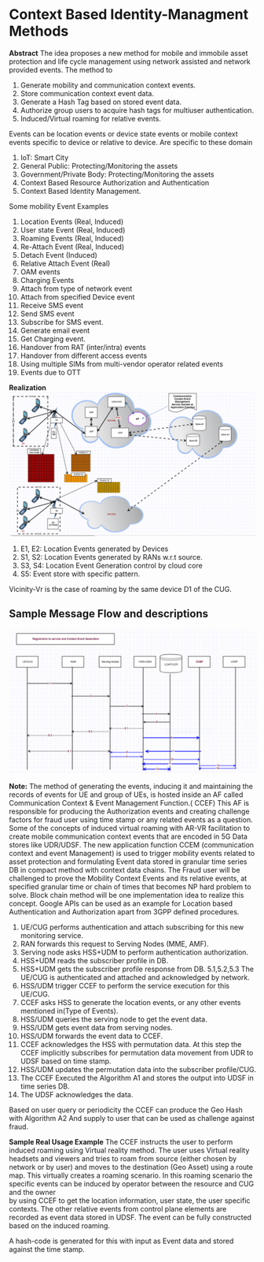 # Context Based Identity-Managment Methods

**Abstract**
The idea proposes a new method for mobile and immobile asset protection and life cycle management using network assisted and network provided events.
The method to
1. Generate mobility and communication context events.
2. Store communication context event data.
3. Generate a Hash Tag based on stored event data.
4. Authorize group users to acquire hash tags for multiuser authentication.
5. Induced/Virtual roaming for relative events.

Events can be location events or device state events or mobile context events specific to device or relative to device.
Are specific to these domain 

1.	IoT: Smart City
2.	General Public: Protecting/Monitoring the assets 
3.	Government/Private Body: Protecting/Monitoring the assets
4.	Context Based Resource Authorization and Authentication
5.	Context Based Identity Management.

Some mobility Event Examples
1.	Location Events (Real, Induced)
2.	User state Event (Real, Induced)
3.	Roaming Events (Real, Induced)
4.	Re-Attach Event (Real, Induced)
5.	Detach Event (Induced)
6.	Relative Attach Event (Real)
7.	OAM events
8.	Charging Events
9.	Attach from type of network event
10.	Attach from specified Device event
11.	Receive SMS event
12.	Send SMS event 
13.	Subscribe for SMS event.
14.	Generate email event
15.	Get Charging event.
16.	Handover from RAT (inter/intra) events
17.	Handover from different access events
18.	Using multiple SIMs from multi-vendor operator related events
19.	Events due to OTT

**Realization**
 ![image](https://github.com/KiranCS-17/identity-managment/blob/main/figure-1.png)
 
  1. E1, E2: Location Events generated by Devices 
  2. S1, S2: Location Events generated by RANs w.r.t source.
  3. S3, S4: Location Event Generation control by cloud core
  4. S5: Event store with specific pattern.

  Vicinity-Vr is the case of roaming by the same device D1 of the CUG.
  
  ##  Sample Message Flow and descriptions
  ![image](https://github.com/KiranCS-17/identity-managment/blob/main/figure-2.png)
  
**Note:**
The method of generating the events, inducing it and maintaining the records of events for UE and group of UEs, is hosted inside an AF called Communication Context & Event  Management Function.( CCEF)
This AF is responsible for producing the Authorization events and creating challenge factors for fraud user using time stamp or any related events as a question.
Some of the concepts of induced virtual roaming with AR-VR facilitation to create mobile communication context events that are encoded in 5G Data stores like UDR/UDSF.
The new application function CCEM (communication context and event Management) is used to trigger mobility events related to asset protection and formulating Event data stored in granular time series DB in compact method with context data chains. 
The Fraud user will be challenged to prove the Mobility Context Events and its relative events, at specified granular time or chain of times that becomes NP hard problem to solve. Block chain method will be one implementation idea to realize this concept.
Google APIs can be used as an example for Location based Authentication and Authorization apart from 3GPP defined procedures.

1.  UE/CUG performs authentication and attach subscribing for this new monitoring service.
2.  RAN forwards this request to Serving Nodes (MME, AMF).
3.  Serving node asks HSS+UDM to perform authentication authorization.
4.  HSS+UDM reads the subscriber profile in DB.
5.  HSS+UDM gets the subscriber profile response from DB.
    5.1,5.2,5.3 The UE/CUG is authenticated and attached and acknowledged by network.
6.  HSS/UDM trigger CCEF to perform the service execution for this UE/CUG.
7.  CCEF asks HSS to generate the location events, or any other events mentioned in(Type of Events).
8.  HSS/UDM queries the serving node to get the event data.
9.  HSS/UDM gets event data from serving nodes.
10. HSS/UDM forwards the event data to CCEF.
11. CCEF acknowledges the HSS with permutation data.
        At this step the CCEF implicitly subscribes for permutation data movement from UDR to UDSF based on time stamp.
12. HSS/UDM updates the permutation data into the subscriber profile/CUG.
13. The CCEF Executed the Algorithm A1 and stores the output into UDSF in time series DB.
14. The UDSF acknowledges the data.

Based on user query or periodicity the CCEF can produce the Geo Hash with Algorithm A2
And supply to user that can be used as challenge against fraud.


**Sample Real Usage Example**
The CCEF instructs the user to perform induced roaming using Virtual reality method.
The user uses Virtual reality headsets and viewers and tries to roam from source (either chosen by network or by user)
and moves to the destination (Geo Asset) using a route map.
This virtually creates a roaming scenario.
In this roaming scenario the specific events can be induced by operator between the resource and CUG and the owner  
by using CCEF to get the location information, user state, the user specific contexts.
The other relative events from control plane elements are recorded as event data stored in UDSF.
The event can be fully constructed based on the induced roaming. 

A hash-code is generated for this with input as Event data and stored against the time stamp.

  

  

